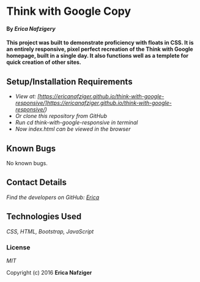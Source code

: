 # Think with Google Copy
#### By _**Erica Nafzigery**_

#### This project was built to demonstrate proficiency with floats in CSS. It is an entirely responsive, pixel perfect recreation of the Think with Google homepage, built in a single day. It also functions well as a templete for quick creation of other sites. 

## Setup/Installation Requirements

* _View at: [https://ericanafziger.github.io/think-with-google-responsive/]https://ericanafziger.github.io/think-with-google-responsive/)_
* _Or clone this repository from GitHub_
* _Run cd think-with-google-responsive in terminal_ 
* _Now index.html can be viewed in the browser_

## Known Bugs

No known bugs.

## Contact Details

_Find the developers on GitHub:  [Erica](https://github.com/ericanafziger)_

## Technologies Used

_CSS, HTML, Bootstrap, JavaScript_

### License

*MIT*

Copyright (c) 2016 **Erica Nafziger**
